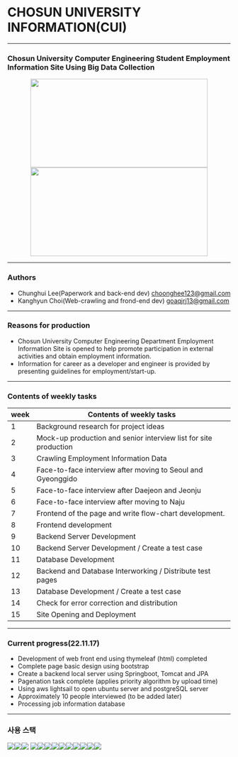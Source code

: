 # CHOSUN UNIVERSITY INFORMATION(CUI)
---
### Chosun University Computer Engineering Student Employment Information Site Using Big Data Collection 

<div align="center">
<img src="https://user-images.githubusercontent.com/97272787/202378689-abe34e36-a413-4640-85f9-d670da34a7fe.png" width=400 height=200 />
<img src="https://user-images.githubusercontent.com/97272787/202378695-3c22ac23-a351-4818-ab1d-a12ab4015192.png" width=400 height=200 />
</div>


---

### Authors
- Chunghui Lee(Paperwork and back-end dev) choonghee123@gmail.com
- Kanghyun Choi(Web-crawling and frond-end dev) goaqjrj13@gmail.com

---

### Reasons for production
-  Chosun University Computer Engineering Department Employment Information Site is opened to help promote participation in external activities and obtain employment information.
-  Information for career as a developer and engineer is provided by presenting guidelines for employment/start-up.

---
### Contents of weekly tasks
|week|Contents of weekly tasks|
|---|---|
|1|Background research for project ideas|
|2|Mock-up production and senior interview list for site production|
|3|Crawling Employment Information Data|
|4|Face-to-face interview after moving to Seoul and Gyeonggido|
|5|Face-to-face interview after Daejeon and Jeonju|
|6|Face-to-face interview after moving to Naju|
|7|Frontend of the page and write flow-chart development.|
|8|Frontend development|
|9|Backend Server Development|
|10|Backend Server Development / Create a test case|
|11|Database Development|
|12|Backend and Database Interworking / Distribute test pages|
|13|Database Development / Create a test case|
|14|Check for error correction and distribution|
|15|Site Opening and Deployment|

---
### Current progress(22.11.17)
- Development of web front end using thymeleaf (html) completed
- Complete page basic design using bootstrap
- Create a backend local server using Springboot, Tomcat and JPA
- Pagenation task complete (applies priority algorithm by upload time)
- Using aws lightsail to open ubuntu server and postgreSQL server
- Approximately 10 people interviewed (to be added later)
- Processing job information database


---

### 사용 스택

<img src="https://img.shields.io/badge/JAVA-007396?style=for-the-badge&logo=java&logoColor=white"><img src="https://img.shields.io/badge/Spring Boot-6DB33F?style=for-the-badge&logo=Spring Boot&logoColor=white"><img src="https://img.shields.io/badge/Spring-6DB33F?style=for-the-badge&logo=Spring&logoColor=white">
<img src="https://img.shields.io/badge/PostgreSQL-4169E1?style=for-the-badge&logo=PostgreSQL&logoColor=white"><img src="https://img.shields.io/badge/Ubuntu-E95420?style=for-the-badge&logo=Ubuntu&logoColor=white"><img src="https://img.shields.io/badge/html-E34F26?style=for-the-badge&logo=html5&logoColor=white"><img src="https://img.shields.io/badge/Thymeleaf-005F0F?style=for-the-badge&logo=Thymeleaf&logoColor=white"><img src="https://img.shields.io/badge/bootstrap-7952B3?style=for-the-badge&logo=bootstrap&logoColor=white"><img src="https://img.shields.io/badge/linux-FCC624?style=for-the-badge&logo=linux&logoColor=black"><img src="https://img.shields.io/badge/aws-232F3E?style=for-the-badge&logo=aws&logoColor=white"><img src="https://img.shields.io/badge/apache tomcat-F8DC75?style=for-the-badge&logo=apachetomcat&logoColor=white"><img src="https://img.shields.io/badge/github-181717?style=for-the-badge&logo=github&logoColor=white"><img src="https://img.shields.io/badge/IntelliJ IDEA-000000?style=for-the-badge&logo=IntelliJ IDEA&logoColor=white">
